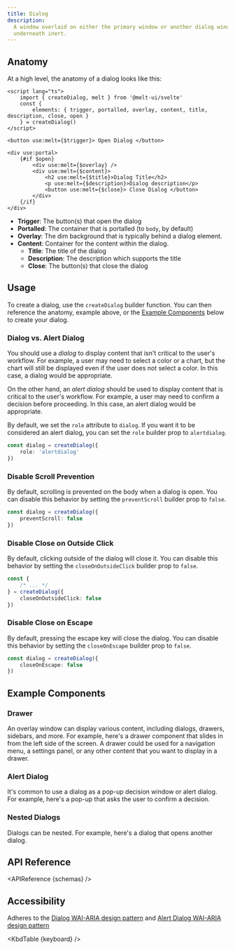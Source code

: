 ```yaml
---
title: Dialog
description:
  A window overlaid on either the primary window or another dialog window, rendering the content
  underneath inert.
---
```


<script>
    import { APIReference, KbdTable, Preview } from '$docs/components'
    export let schemas
    export let keyboard
    export let snippets
    export let previews
</script>

## Anatomy

At a high level, the anatomy of a dialog looks like this:

```svelte
<script lang="ts">
	import { createDialog, melt } from '@melt-ui/svelte'
	const {
		elements: { trigger, portalled, overlay, content, title, description, close, open }
	} = createDialog()
</script>

<button use:melt={$trigger}> Open Dialog </button>

<div use:portal>
	{#if $open}
		<div use:melt={$overlay} />
		<div use:melt={$content}>
			<h2 use:melt={$title}>Dialog Title</h2>
			<p use:melt={$description}>Dialog description</p>
			<button use:melt={$close}> Close Dialog </button>
		</div>
	{/if}
</div>
```

- **Trigger**: The button(s) that open the dialog
- **Portalled**: The container that is portalled (to `body`, by default)
- **Overlay**: The dim background that is typically behind a dialog element.
- **Content**: Container for the content within the dialog.
  - **Title**: The title of the dialog
  - **Description**: The description which supports the title
  - **Close**: The button(s) that close the dialog

## Usage

To create a dialog, use the `createDialog` builder function. You can then reference the anatomy,
example above, or the [Example Components](#example-components) below to create your dialog.

### Dialog vs. Alert Dialog

You should use a _dialog_ to display content that isn't critical to the user's workflow. For
example, a user may need to select a color or a chart, but the chart will still be displayed even if
the user does not select a color. In this case, a dialog would be appropriate.

On the other hand, an _alert dialog_ should be used to display content that is critical to the
user's workflow. For example, a user may need to confirm a decision before proceeding. In this case,
an alert dialog would be appropriate.

By default, we set the `role` attribute to `dialog`. If you want it to be considered an alert
dialog, you can set the `role` builder prop to `alertdialog`.

```ts {2}
const dialog = createDialog({
	role: 'alertdialog'
})
```

### Disable Scroll Prevention

By default, scrolling is prevented on the body when a dialog is open. You can disable this behavior
by setting the `preventScroll` builder prop to `false`.

```ts {2}
const dialog = createDialog({
	preventScroll: false
})
```

### Disable Close on Outside Click

By default, clicking outside of the dialog will close it. You can disable this behavior by setting
the `closeOnOutsideClick` builder prop to `false`.

```ts {2}
const {
	/* ... */
} = createDialog({
	closeOnOutsideClick: false
})
```

### Disable Close on Escape

By default, pressing the escape key will close the dialog. You can disable this behavior by setting
the `closeOnEscape` builder prop to `false`.

```ts {2}
const dialog = createDialog({
	closeOnEscape: false
})
```

## Example Components

### Drawer

An overlay window can display various content, including dialogs, drawers, sidebars, and more. For
example, here's a drawer component that slides in from the left side of the screen. A drawer could
be used for a navigation menu, a settings panel, or any other content that you want to display in a
drawer.

<Preview code={snippets.drawer}>
    <svelte:component this={previews.drawer} />
</Preview>

### Alert Dialog

It's common to use a dialog as a pop-up decision window or alert dialog. For example, here's a
pop-up that asks the user to confirm a decision.

<Preview code={snippets.alert}>
    <svelte:component this={previews.alert} />
</Preview>

### Nested Dialogs

Dialogs can be nested. For example, here's a dialog that opens another dialog.

<Preview code={snippets.nested}>
    <svelte:component this={previews.nested} />
</Preview>

## API Reference

<APIReference {schemas} />

## Accessibility

Adheres to the
[Dialog WAI-ARIA design pattern](https://www.w3.org/WAI/ARIA/apg/patterns/dialog-modal/) and
[Alert Dialog WAI-ARIA design pattern](https://www.w3.org/WAI/ARIA/apg/patterns/alertdialog/)

<KbdTable {keyboard} />

